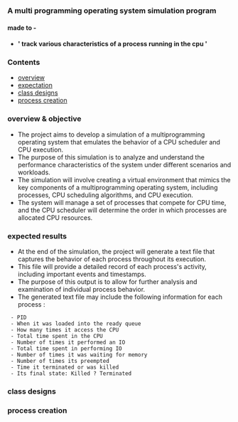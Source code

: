 ### A multi programming operating system simulation program 
#### made to -
- #### ' track various characteristics of a process running in the cpu ' 
### Contents
- [overview](#overview--objective)
- [expectation](#expected-results)
- [class designs](#class-designs)
- [process creation](#process-creation)
### overview & objective
- The project aims to develop a simulation of a multiprogramming operating system that emulates the behavior of a CPU scheduler and CPU execution. 
- The purpose of this simulation is to analyze and understand the performance characteristics of the system under different scenarios and workloads.
- The simulation will involve creating a virtual environment that mimics the key components of a multiprogramming operating system, including processes, CPU scheduling algorithms, and CPU execution. 
- The system will manage a set of processes that compete for CPU time, and the CPU scheduler will determine the order in which processes are allocated CPU resources.
### expected results
- At the end of the simulation, the project will generate a text file that captures the behavior of each process throughout its execution. 
- This file will provide a detailed record of each process's activity, including important events and timestamps. 
- The purpose of this output is to allow for further analysis and examination of individual process behavior.
- The generated text file may include the following information for each process :
```
 - PID
 - When it was loaded into the ready queue  
 - How many times it access the CPU            
 - Total time spent in the CPU         
 - Number of times it performed an IO  
 - Total time spent in performing IO   
 - Number of times it was waiting for memory 
 - Number of times its preempted             
 - Time it terminated or was killed          
 - Its final state: Killed ? Terminated     
```
### class designs

### process creation
